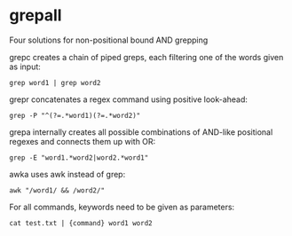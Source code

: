 # grepall
Four solutions for non-positional bound AND grepping

grepc creates a chain of piped greps, each filtering one of the words given as input:

```
grep word1 | grep word2
```

grepr concatenates a regex command using positive look-ahead:

```
grep -P "^(?=.*word1)(?=.*word2)"
```

grepa internally creates all possible combinations of AND-like positional regexes and connects them up with OR:

```
grep -E "word1.*word2|word2.*word1"
```

awka uses awk instead of grep:

```
awk "/word1/ && /word2/"
```

For all commands, keywords need to be given as parameters:

```
cat test.txt | {command} word1 word2
```
